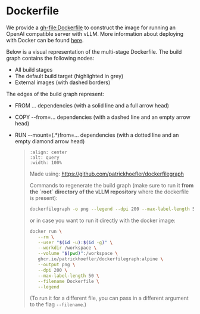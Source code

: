 # Dockerfile

We provide a <gh-file:Dockerfile> to construct the image for running an OpenAI compatible server with vLLM.
More information about deploying with Docker can be found [here](../../serving/deploying_with_docker.md).

Below is a visual representation of the multi-stage Dockerfile. The build graph contains the following nodes:

- All build stages
- The default build target (highlighted in grey)
- External images (with dashed borders)

The edges of the build graph represent:

- FROM ... dependencies (with a solid line and a full arrow head)

- COPY --from=... dependencies (with a dashed line and an empty arrow head)

- RUN --mount=(.\*)from=... dependencies (with a dotted line and an empty diamond arrow head)

  > ```{figure} ../../assets/dev/dockerfile-stages-dependency.png
  > :align: center
  > :alt: query
  > :width: 100%
  > ```
  >
  > Made using: <https://github.com/patrickhoefler/dockerfilegraph>
  >
  > Commands to regenerate the build graph (make sure to run it **from the \`root\` directory of the vLLM repository** where the dockerfile is present):
  >
  > ```bash
  > dockerfilegraph -o png --legend --dpi 200 --max-label-length 50 --filename Dockerfile
  > ```
  >
  > or in case you want to run it directly with the docker image:
  >
  > ```bash
  > docker run \
  >    --rm \
  >    --user "$(id -u):$(id -g)" \
  >    --workdir /workspace \
  >    --volume "$(pwd)":/workspace \
  >    ghcr.io/patrickhoefler/dockerfilegraph:alpine \
  >    --output png \
  >    --dpi 200 \
  >    --max-label-length 50 \
  >    --filename Dockerfile \
  >    --legend
  > ```
  >
  > (To run it for a different file, you can pass in a different argument to the flag `--filename`.)
